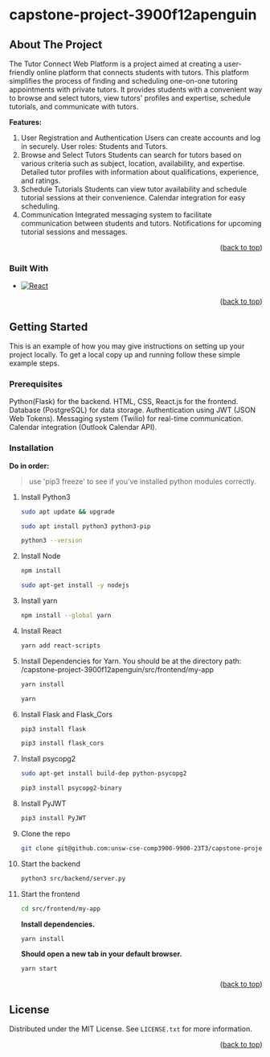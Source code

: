 # capstone-project-3900f12apenguin

<!-- ABOUT THE PROJECT -->
## About The Project
The Tutor Connect Web Platform is a project aimed at creating a user-friendly online platform that connects students with tutors. This platform simplifies the process of finding and scheduling one-on-one tutoring appointments with private tutors. It provides students with a convenient way to browse and select tutors, view tutors' profiles and expertise, schedule tutorials, and communicate with tutors.

**Features:**
1. User Registration and Authentication
Users can create accounts and log in securely.
User roles: Students and Tutors.
2. Browse and Select Tutors
Students can search for tutors based on various criteria such as subject, location, availability, and expertise.
Detailed tutor profiles with information about qualifications, experience, and ratings.
3. Schedule Tutorials
Students can view tutor availability and schedule tutorial sessions at their convenience.
Calendar integration for easy scheduling.
4. Communication
Integrated messaging system to facilitate communication between students and tutors.
Notifications for upcoming tutorial sessions and messages.

<p align="right">(<a href="#readme-top">back to top</a>)</p>



### Built With

* [![React][React.js]][React-url]

<p align="right">(<a href="#readme-top">back to top</a>)</p>

<!-- GETTING STARTED -->
## Getting Started

This is an example of how you may give instructions on setting up your project locally.
To get a local copy up and running follow these simple example steps.

### Prerequisites

Python(Flask) for the backend.
HTML, CSS, React.js for the frontend.
Database (PostgreSQL) for data storage.
Authentication using JWT (JSON Web Tokens).
Messaging system (Twilio) for real-time communication.
Calendar integration (Outlook Calendar API).


### Installation
**Do in order:**
> use 'pip3 freeze' to see if you've installed python modules correctly.
1. Install Python3
   ```sh
   sudo apt update && upgrade
   ```
   ```sh
   sudo apt install python3 python3-pip
   ```
   ```sh
   python3 --version
   ```
2. Install Node
   ```sh
   npm install
   ```
   ```sh
   sudo apt-get install -y nodejs
   ```
3. Install yarn 
   ```sh
   npm install --global yarn
   ```
4. Install React
   ```sh
   yarn add react-scripts
   ```
5. Install Dependencies for Yarn. You should be at the directory path: /capstone-project-3900f12apenguin/src/frontend/my-app
   ```sh
   yarn install
   ```
   ```sh
   yarn
   ```
6. Install Flask and Flask_Cors
   ```sh
   pip3 install flask
   ```
   ```sh
   pip3 install flask_cors
   ```
7. Install psycopg2
   ```sh
   sudo apt-get install build-dep python-psycopg2
   ```
   ```sh
   pip3 install psycopg2-binary
   ```
8. Install PyJWT
   ```sh
   pip3 install PyJWT
   ```
2. Clone the repo
   ```sh
   git clone git@github.com:unsw-cse-comp3900-9900-23T3/capstone-project-3900f12apenguin.git
   ```
4. Start the backend
   ```sh
   python3 src/backend/server.py
   ```
5. Start the frontend
   ```sh
   cd src/frontend/my-app
   ```
   **Install dependencies.**
   ```sh
   yarn install
   ```
   **Should open a new tab in your default browser.**
   ```sh
   yarn start
   ```
    
<p align="right">(<a href="#readme-top">back to top</a>)</p>


<!-- LICENSE -->
## License

Distributed under the MIT License. See `LICENSE.txt` for more information.

<p align="right">(<a href="#readme-top">back to top</a>)</p>


<!-- MARKDOWN LINKS & IMAGES -->
<!-- https://www.markdownguide.org/basic-syntax/#reference-style-links -->
[contributors-shield]: https://img.shields.io/github/contributors/unsw-cse-comp3900-9900-23T3/capstone-project-3900f12apenguin.svg?style=for-the-badge
[contributors-url]: https://github.com/unsw-cse-comp3900-9900-23T3/capstone-project-3900f12apenguin/graphs/contributors
[forks-shield]: https://img.shields.io/github/forks/github_username/repo_name.svg?style=for-the-badge
[forks-url]: https://github.com/github_username/repo_name/network/members
[stars-shield]: https://img.shields.io/github/stars/github_username/repo_name.svg?style=for-the-badge
[stars-url]: https://github.com/github_username/repo_name/stargazers
[issues-shield]: https://img.shields.io/github/issues/github_username/repo_name.svg?style=for-the-badge
[issues-url]: https://github.com/github_username/repo_name/issues
[license-shield]: https://img.shields.io/github/license/github_username/repo_name.svg?style=for-the-badge
[license-url]: https://github.com/github_username/repo_name/blob/master/LICENSE.txt
[linkedin-shield]: https://img.shields.io/badge/-LinkedIn-black.svg?style=for-the-badge&logo=linkedin&colorB=555
[linkedin-url]: https://linkedin.com/in/linkedin_username
[product-screenshot]: images/screenshot.png
[Next.js]: https://img.shields.io/badge/next.js-000000?style=for-the-badge&logo=nextdotjs&logoColor=white
[Next-url]: https://nextjs.org/
[React.js]: https://img.shields.io/badge/React-20232A?style=for-the-badge&logo=react&logoColor=61DAFB
[React-url]: https://reactjs.org/
[Vue.js]: https://img.shields.io/badge/Vue.js-35495E?style=for-the-badge&logo=vuedotjs&logoColor=4FC08D
[Vue-url]: https://vuejs.org/
[Angular.io]: https://img.shields.io/badge/Angular-DD0031?style=for-the-badge&logo=angular&logoColor=white
[Angular-url]: https://angular.io/
[Svelte.dev]: https://img.shields.io/badge/Svelte-4A4A55?style=for-the-badge&logo=svelte&logoColor=FF3E00
[Svelte-url]: https://svelte.dev/
[Laravel.com]: https://img.shields.io/badge/Laravel-FF2D20?style=for-the-badge&logo=laravel&logoColor=white
[Laravel-url]: https://laravel.com
[Bootstrap.com]: https://img.shields.io/badge/Bootstrap-563D7C?style=for-the-badge&logo=bootstrap&logoColor=white
[Bootstrap-url]: https://getbootstrap.com
[JQuery.com]: https://img.shields.io/badge/jQuery-0769AD?style=for-the-badge&logo=jquery&logoColor=white
[JQuery-url]: https://jquery.com
